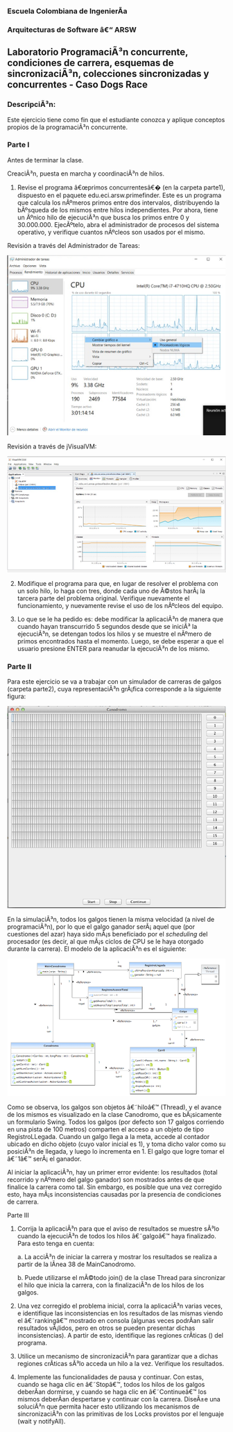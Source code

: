 
### Escuela Colombiana de IngenierÃ­a

### Arquitecturas de Software â€“ ARSW
## Laboratorio ProgramaciÃ³n concurrente, condiciones de carrera, esquemas de sincronizaciÃ³n, colecciones sincronizadas y concurrentes - Caso Dogs Race

### DescripciÃ³n:
Este ejercicio tiene como fin que el estudiante conozca y aplique conceptos propios de la programaciÃ³n concurrente.

### Parte I 
Antes de terminar la clase.

CreaciÃ³n, puesta en marcha y coordinaciÃ³n de hilos.

1. Revise el programa â€œprimos concurrentesâ€� (en la carpeta parte1), dispuesto en el paquete edu.eci.arsw.primefinder. Este es un programa que calcula los nÃºmeros primos entre dos intervalos, distribuyendo la bÃºsqueda de los mismos entre hilos independientes. Por ahora, tiene un Ãºnico hilo de ejecuciÃ³n que busca los primos entre 0 y 30.000.000. EjecÃºtelo, abra el administrador de procesos del sistema operativo, y verifique cuantos nÃºcleos son usados por el mismo.

Revisión a través del Administrador de Tareas:

![](./img/CapturaTaskM.png)

Revisión a través de jVisualVM:

![](./img/CapturaJVisual.png)



2. Modifique el programa para que, en lugar de resolver el problema con un solo hilo, lo haga con tres, donde cada uno de Ã©stos harÃ¡ la tarcera parte del problema original. Verifique nuevamente el funcionamiento, y nuevamente revise el uso de los nÃºcleos del equipo.

3. Lo que se le ha pedido es: debe modificar la aplicaciÃ³n de manera que cuando hayan transcurrido 5 segundos desde que se iniciÃ³ la ejecuciÃ³n, se detengan todos los hilos y se muestre el nÃºmero de primos encontrados hasta el momento. Luego, se debe esperar a que el usuario presione ENTER para reanudar la ejecuciÃ³n de los mismo.



### Parte II 


Para este ejercicio se va a trabajar con un simulador de carreras de galgos (carpeta parte2), cuya representaciÃ³n grÃ¡fica corresponde a la siguiente figura:

![](./img/media/image1.png)

En la simulaciÃ³n, todos los galgos tienen la misma velocidad (a nivel de programaciÃ³n), por lo que el galgo ganador serÃ¡ aquel que (por cuestiones del azar) haya sido mÃ¡s beneficiado por el *scheduling* del
procesador (es decir, al que mÃ¡s ciclos de CPU se le haya otorgado durante la carrera). El modelo de la aplicaciÃ³n es el siguiente:

![](./img/media/image2.png)

Como se observa, los galgos son objetos â€˜hiloâ€™ (Thread), y el avance de los mismos es visualizado en la clase Canodromo, que es bÃ¡sicamente un formulario Swing. Todos los galgos (por defecto son 17 galgos corriendo en una pista de 100 metros) comparten el acceso a un objeto de tipo
RegistroLLegada. Cuando un galgo llega a la meta, accede al contador ubicado en dicho objeto (cuyo valor inicial es 1), y toma dicho valor como su posiciÃ³n de llegada, y luego lo incrementa en 1. El galgo que
logre tomar el â€˜1â€™ serÃ¡ el ganador.

Al iniciar la aplicaciÃ³n, hay un primer error evidente: los resultados (total recorrido y nÃºmero del galgo ganador) son mostrados antes de que finalice la carrera como tal. Sin embargo, es posible que una vez corregido esto, haya mÃ¡s inconsistencias causadas por la presencia de condiciones de carrera.

Parte III

1.  Corrija la aplicaciÃ³n para que el aviso de resultados se muestre
    sÃ³lo cuando la ejecuciÃ³n de todos los hilos â€˜galgoâ€™ haya finalizado.
    Para esto tenga en cuenta:

    a.  La acciÃ³n de iniciar la carrera y mostrar los resultados se realiza a partir de la lÃ­nea 38 de MainCanodromo.

    b.  Puede utilizarse el mÃ©todo join() de la clase Thread para sincronizar el hilo que inicia la carrera, con la finalizaciÃ³n de los hilos de los galgos.

2.  Una vez corregido el problema inicial, corra la aplicaciÃ³n varias
    veces, e identifique las inconsistencias en los resultados de las
    mismas viendo el â€˜rankingâ€™ mostrado en consola (algunas veces
    podrÃ­an salir resultados vÃ¡lidos, pero en otros se pueden presentar
    dichas inconsistencias). A partir de esto, identifique las regiones
    crÃ­ticas () del programa.

3.  Utilice un mecanismo de sincronizaciÃ³n para garantizar que a dichas
    regiones crÃ­ticas sÃ³lo acceda un hilo a la vez. Verifique los
    resultados.

4.  Implemente las funcionalidades de pausa y continuar. Con estas,
    cuando se haga clic en â€˜Stopâ€™, todos los hilos de los galgos
    deberÃ­an dormirse, y cuando se haga clic en â€˜Continueâ€™ los mismos
    deberÃ­an despertarse y continuar con la carrera. DiseÃ±e una soluciÃ³n que permita hacer esto utilizando los mecanismos de sincronizaciÃ³n con las primitivas de los Locks provistos por el lenguaje (wait y notifyAll).

